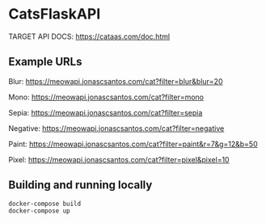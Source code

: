 # CatsFlaskAPI

TARGET API DOCS:
https://cataas.com/doc.html

## Example URLs

Blur:
https://meowapi.jonascsantos.com/cat?filter=blur&blur=20

Mono:
https://meowapi.jonascsantos.com/cat?filter=mono

Sepia:
https://meowapi.jonascsantos.com/cat?filter=sepia

Negative:
https://meowapi.jonascsantos.com/cat?filter=negative

Paint:
https://meowapi.jonascsantos.com/cat?filter=paint&r=7&g=12&b=50

Pixel:
https://meowapi.jonascsantos.com/cat?filter=pixel&pixel=10


## Building and running locally

```
docker-compose build
docker-compose up
```


